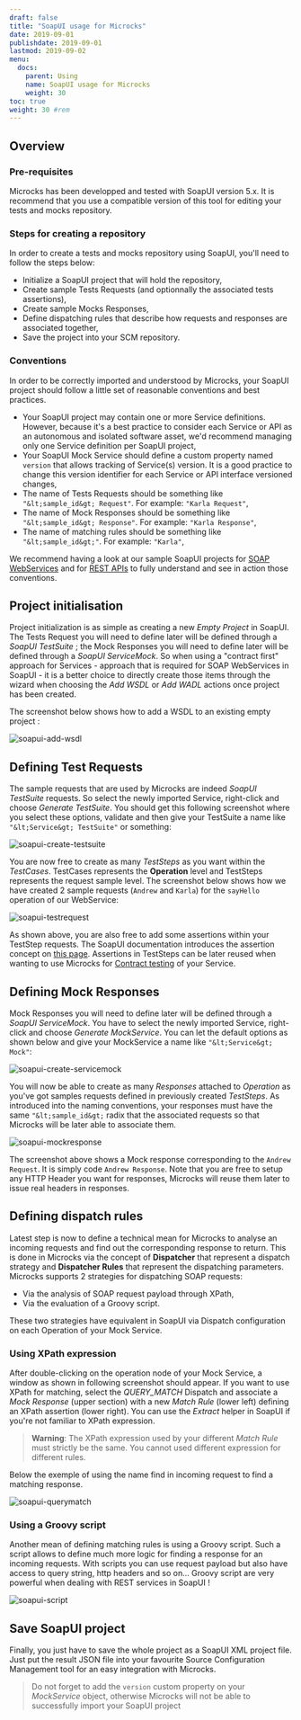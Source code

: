 ```yaml
---
draft: false
title: "SoapUI usage for Microcks"
date: 2019-09-01
publishdate: 2019-09-01
lastmod: 2019-09-02
menu:
  docs:
    parent: Using
    name: SoapUI usage for Microcks
    weight: 30
toc: true
weight: 30 #rem
---
```


## Overview

### Pre-requisites
			
Microcks has been developped and tested with SoapUI version 5.x. It is recommend that you use a compatible version of this tool for editing your tests and mocks repository.
			
### Steps for creating a repository
			
In order to create a tests and mocks repository using SoapUI, you'll need to follow the steps below:

* Initialize a SoapUI project that will hold the repository,
* Create sample Tests Requests (and optionnally the associated tests assertions),
* Create sample Mocks Responses,
* Define dispatching rules that describe how requests and responses are associated together,
* Save the project into your SCM repository.
				
### Conventions
			
In order to be correctly imported and understood by Microcks, your SoapUI project should follow a little set of reasonable conventions and best practices.
				
* Your SoapUI project may contain one or more Service definitions. However, because it's a best practice to consider each Service or API as an autonomous and isolated software asset, we'd recommend managing only one Service definition per SoapUI project,
* Your SoapUI Mock Service should define a custom property named `version` that allows tracking of Service(s) version. It is a good practice to change this version identifier for each Service or API interface versioned changes,
* The name of Tests Requests should be something like `"&lt;sample_id&gt; Request"`. For example: `"Karla Request"`,
* The name of Mock Responses should be something like `"&lt;sample_id&gt; Response"`. For example: `"Karla Response"`,
* The name of matching rules should be something like `"&lt;sample_id&gt;"`. For example: `"Karla"`,
				
We recommend having a look at our sample SoapUI projects for [SOAP WebServices](https://raw.githubusercontent.com/microcks/microcks/master/samples/HelloService-soapui-project.xml) and for [REST APIs](https://raw.githubusercontent.com/microcks/microcks/master/samples/HelloAPI-soapui-project.xml) to fully understand and see in action those conventions.
			
## Project initialisation
			
Project initialization is as simple as creating a new *Empty Project* in SoapUI. The Tests Request you will need to define later will be defined through a *SoapUI TestSuite* ; the Mock Responses you will need to define later will be defined through a *SoapUI ServiceMock*. So when using a "contract first" approach for Services - approach that is required for SOAP WebServices in SoapUI - it is a better choice to directly create those items through the wizard when choosing the *Add WSDL* or *Add WADL* actions once project has been created.
			
The screenshot below shows how to add a WSDL to an existing empty project :
			
![soapui-add-wsdl](/images/soapui-add-wsdl.png)

## Defining Test Requests
			
The sample requests that are used by Microcks are indeed *SoapUI TestSuite* requests. So select the newly imported Service, right-click and choose *Generate TestSuite*. You should get this following screenshot where you select these options, validate and then give your TestSuite a name like `"&lt;Service&gt; TestSuite"` or something:
			
![soapui-create-testsuite](/images/soapui-create-testsuite.png)
			
You are now free to create as many *TestSteps* as you want within the *TestCases*. TestCases represents the **Operation** level and TestSteps represents the request sample level. The screenshot below shows how we have created 2 sample requests (`Andrew` and `Karla`) for the `sayHello` operation of our WebService:
			
![soapui-testrequest](/images/soapui-testrequest.png)
			
As shown above, you are also free to add some assertions within your TestStep requests. The SoapUI documentation introduces the assertion concept on [this page](https://www.soapui.org/functional-testing/assertion-teststep.html). Assertions in TestSteps can be later reused when wanting to use Microcks for <a href="../tests/">Contract testing</a> of your Service.
			
## Defining Mock Responses
			
Mock Responses you will need to define later will be defined through a *SoapUI ServiceMock*. You have to select the newly imported Service, right-click and choose *Generate MockService*. You can let the default options as shown below and give your MockService a name like `"&lt;Service&gt; Mock"`:
			
![soapui-create-servicemock](/images/soapui-create-servicemock.png)
			
You will now be able to create as many *Responses* attached to *Operation* as you've got samples requests defined in previously created *TestSteps*. As introduced into the naming conventions, your responses must have the same `"&lt;sample_id&gt;` radix that the associated requests so that Microcks will be later able to associate them.
			
![soapui-mockresponse](/images/soapui-mockresponse.png)
			
The screenshot above shows a Mock response corresponding to the `Andrew Request`. It is simply code `Andrew Response`. Note that you are free to setup any HTTP Header you want for responses, Microcks will reuse them later to issue real headers in responses.
			
## Defining dispatch rules
			
Latest step is now to define a technical mean for Microcks to analyse an incoming requests and find out the corresponding response to return. This is done in Microcks via the concept of **Dispatcher** that represent a dispatch strategy and **Dispatcher Rules** that represent the dispatching parameters. Microcks supports 2 strategies for dispatching SOAP requests:
				
* Via the analysis of SOAP request payload through XPath,
* Via the evaluation of a Groovy script.
				
These two strategies have equivalent in SoapUI via Dispatch configuration on each Operation of your Mock Service.
			
### Using XPath expression
			
After double-clicking on the operation node of your Mock Service, a window as shown in following screenshot should appear. If you want to use XPath for matching, select the *QUERY_MATCH* Dispatch and associate a *Mock Response* (upper section) with a new *Match Rule* (lower left) defining an XPath assertion (lower right). You can use the *Extract* helper in SoapUI if you're not familiar to XPath expression.

> **Warning**: The XPath expression used by your different *Match Rule* must strictly be the same. You cannot used different expression for different rules.

Below the exemple of using the name find in incoming request to find a matching response.
			
![soapui-querymatch](/images/soapui-querymatch.png)

### Using a Groovy script
			
Another mean of defining matching rules is using a Groovy script. Such a script allows to define much more logic for finding a response for an incoming requests. With scripts you can use request payload but also have access to query string, http headers and so on... Groovy script are very powerful when dealing with REST services in SoapUI !
			
![soapui-script](/images/soapui-script.png)
		
## Save SoapUI project
			
Finally, you just have to save the whole project as a SoapUI XML project file. Just put the result JSON file into your favourite Source Configuration Management tool for an easy integration with Microcks.

> Do not forget to add the `version` custom property on your *MockService* object, otherwise Microcks will not be able to successfully import your SoapUI project
